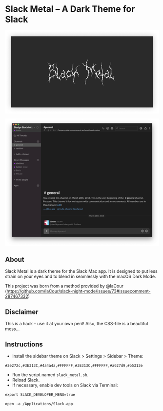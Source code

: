 
Slack Metal – A Dark Theme for Slack
====================================

![Slack Metal logo](slack.metal_cover.jpg)

![General screenshot](Screenshots/screen_general.png)

## About
Slack Metal is a dark theme for the Slack Mac app. It is designed to put less strain on your eyes and to blend in seamlessly with the macOS Dark Mode. 

This project was born from a method provided by @laCour (https://github.com/laCour/slack-night-mode/issues/73#issuecomment-287467332)

## Disclaimer
This is a hack – use it at your own peril! Also, the CSS-file is a beautiful mess...

## Instructions 
* Install the sidebar theme on Slack > Settings > Sidebar > Theme:
```style
#2e272c,#3E313C,#4a4a4a,#FFFFFF,#3E313C,#FFFFFF,#a627d9,#b5313e
```
* Run the script named `slack_metal.sh`. 
* Reload Slack.
* If necessary, enable dev tools on Slack via Terminal:
```shell
export SLACK_DEVELOPER_MENU=true
```
```shell
open -a /Applications/Slack.app
```
